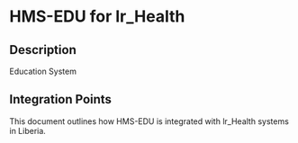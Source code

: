 # HMS-EDU for lr_Health

## Description

Education System

## Integration Points

This document outlines how HMS-EDU is integrated with lr_Health systems in Liberia.
